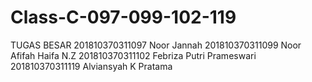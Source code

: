 # Class-C-097-099-102-119
TUGAS BESAR
201810370311097 Noor Jannah
201810370311099 Noor Afifah Haifa N.Z
201810370311102 Febriza Putri Prameswari 
201810370311119 Alviansyah K Pratama
